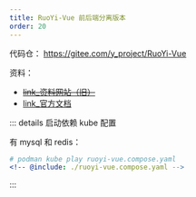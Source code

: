 ```yaml
---
title: RuoYi-Vue 前后端分离版本
order: 20
---
```


代码仓：
<https://gitee.com/y_project/RuoYi-Vue>

资料：

- ~~[link\_资料网站（旧）](https://ruoyi.csdn.net/)~~
- [link\_官方文档](https://doc.ruoyi.vip/ruoyi-vue/)



::: details 启动依赖 kube 配置

有 mysql 和 redis：

```yaml title="ruoyi-vue.compose.yaml"
# podman kube play ruoyi-vue.compose.yaml
<!-- @include: ./ruoyi-vue.compose.yaml -->
```

:::

